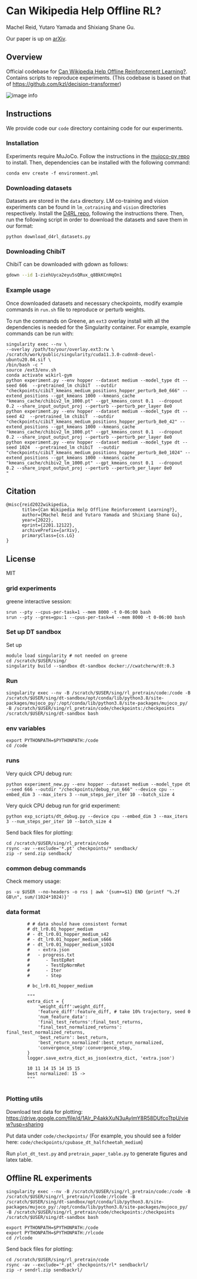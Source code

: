 
# Can Wikipedia Help Offline RL? 

Machel Reid, Yutaro Yamada and Shixiang Shane Gu.

Our paper is up on [arXiv](https://arxiv.org/abs/2201.12122).

## Overview

Official codebase for [Can Wikipedia Help Offline Reinforcement Learning?](https://arxiv.org/abs/2201.12122).
Contains scripts to reproduce experiments. (This codebase is based on that of https://github.com/kzl/decision-transformer)

![image info](./architecture.png)

## Instructions

We provide code our `code` directory containing code for our experiments.
### Installation

Experiments require MuJoCo.
Follow the instructions in the [mujoco-py repo](https://github.com/openai/mujoco-py) to install.
Then, dependencies can be installed with the following command:

```
conda env create -f environment.yml
```

### Downloading datasets

Datasets are stored in the `data` directory. LM co-training and vision experiments can be found in `lm_cotraining` and `vision` directories respectively.
Install the [D4RL repo](https://github.com/rail-berkeley/d4rl), following the instructions there.
Then, run the following script in order to download the datasets and save them in our format:

```
python download_d4rl_datasets.py
```

### Downloading ChibiT

ChibiT can be downloaded with gdown as follows:
```bash
gdown --id 1-ziehUyca2eyu5sQRux_q8BkKCnHqOn1
```

### Example usage

Once downloaded datasets and necessary checkpoints, modify example commands in `run.sh` file to reproduce or perturb weights.

To run the commands on Greene, an `ext3` overlay install with all the dependencies is needed for the Singularity container. 
For example, example commands can be run with: 
```
singularity exec --nv \
--overlay /path/to/your/overlay.ext3:rw \
/scratch/work/public/singularity/cuda11.3.0-cudnn8-devel-ubuntu20.04.sif \
/bin/bash -c "
source /ext3/env.sh
conda activate wikirl-gym
python experiment.py --env hopper --dataset medium --model_type dt --seed 666  --pretrained_lm chibiT  --outdir "checkpoints/cibiT_kmeans_medium_positions_hopper_perturb_8e0_666" --extend_positions --gpt_kmeans 1000 --kmeans_cache "kmeans_cache/chibiv2_lm_1000.pt" --gpt_kmeans_const 0.1  --dropout 0.2 --share_input_output_proj --perturb --perturb_per_layer 8e0
python experiment.py --env hopper --dataset medium --model_type dt --seed 42  --pretrained_lm chibiT  --outdir "checkpoints/cibiT_kmeans_medium_positions_hopper_perturb_8e0_42" --extend_positions --gpt_kmeans 1000 --kmeans_cache "kmeans_cache/chibiv2_lm_1000.pt" --gpt_kmeans_const 0.1  --dropout 0.2 --share_input_output_proj --perturb --perturb_per_layer 8e0
python experiment.py --env hopper --dataset medium --model_type dt --seed 1024  --pretrained_lm chibiT  --outdir "checkpoints/cibiT_kmeans_medium_positions_hopper_perturb_8e0_1024" --extend_positions --gpt_kmeans 1000 --kmeans_cache "kmeans_cache/chibiv2_lm_1000.pt" --gpt_kmeans_const 0.1  --dropout 0.2 --share_input_output_proj --perturb --perturb_per_layer 8e0
"
```
## Citation


```
@misc{reid2022wikipedia,
      title={Can Wikipedia Help Offline Reinforcement Learning?}, 
      author={Machel Reid and Yutaro Yamada and Shixiang Shane Gu},
      year={2022},
      eprint={2201.12122},
      archivePrefix={arXiv},
      primaryClass={cs.LG}
}
```

## License

MIT

### grid experiments 

greene interactive session:
```
srun --pty --cpus-per-task=1 --mem 8000 -t 0-06:00 bash
srun --pty --gres=gpu:1 --cpus-per-task=4 --mem 8000 -t 0-06:00 bash

```


### Set up DT sandbox
Set up
```
module load singularity # not needed on greene
cd /scratch/$USER/sing/
singularity build --sandbox dt-sandbox docker://cwatcherw/dt:0.3
```

### Run
```
singularity exec --nv -B /scratch/$USER/sing/rl_pretrain/code:/code -B /scratch/$USER/sing/dt-sandbox/opt/conda/lib/python3.8/site-packages/mujoco_py/:/opt/conda/lib/python3.8/site-packages/mujoco_py/ -B /scratch/$USER/sing/rl_pretrain/code/checkpoints:/checkpoints /scratch/$USER/sing/dt-sandbox bash
```

### env variables
```
export PYTHONPATH=$PYTHONPATH:/code
cd /code
```


### runs

Very quick CPU debug run: 
```
python experiment_new.py --env hopper --dataset medium --model_type dt --seed 666 --outdir "/checkpoints/debug_run_666" --device cpu --embed_dim 3 --max_iters 3 --num_steps_per_iter 10 --batch_size 4

```

Very quick CPU debug run for grid experiment: 
```
python exp_scripts/dt_debug.py --device cpu --embed_dim 3 --max_iters 3 --num_steps_per_iter 10 --batch_size 4

```


Send back files for plotting: 
```
cd /scratch/$USER/sing/rl_pretrain/code
rsync -av --exclude='*.pt' checkpoints/* sendback/
zip -r send.zip sendback/
```

### common debug commands
Check memory usage: 
```
ps -u $USER --no-headers -o rss | awk '{sum+=$1} END {printf "%.2f GB\n", sum/(1024*1024)}'
```

### data format
```
        # # data should have consistent format
        # dt_lr0.01_hopper_medium
        # - dt_lr0.01_hopper_medium_s42
        # - dt_lr0.01_hopper_medium_s666
        # - dt_lr0.01_hopper_medium_s1024
        #   - extra.json
        #   - progress.txt
        #      - TestEpRet
        #      - TestEpNormRet
        #      - Iter
        #      - Step

        # bc_lr0.01_hopper_medium

        """
        extra_dict = {
            'weight_diff':weight_diff,
            'feature_diff':feature_diff, # take 10% trajectory, seed 0
            'num_feature_data': 
            'final_test_returns':final_test_returns,
            'final_test_normalized_returns': final_test_normalized_returns,
            'best_return': best_return,
            'best_return_normalized':best_return_normalized,
            'convergence_step':convergence_step,
        }
        logger.save_extra_dict_as_json(extra_dict, 'extra.json')
        
        10 11 14 15 14 15 15 
        best normalized: 15 -> 
        """


```

### Plotting utils
Download test data for plotting: https://drive.google.com/file/d/1Alr_P4akkXuN3uAyImY8R58DUfcoTtpU/view?usp=sharing

Put data under `code/checkpoints/` (For example, you should see a folder here: `code/checkpoints/cpubase_dt_halfcheetah_medium`)

Run `plot_dt_test.py` and `pretrain_paper_table.py` to generate figures and latex table. 

## Offline RL experiments
```
singularity exec --nv -B /scratch/$USER/sing/rl_pretrain/code:/code -B /scratch/$USER/sing/rl_pretrain/rlcode:/rlcode -B /scratch/$USER/sing/dt-sandbox/opt/conda/lib/python3.8/site-packages/mujoco_py/:/opt/conda/lib/python3.8/site-packages/mujoco_py/ -B /scratch/$USER/sing/rl_pretrain/code/checkpoints:/checkpoints /scratch/$USER/sing/dt-sandbox bash
```

```
export PYTHONPATH=$PYTHONPATH:/code
export PYTHONPATH=$PYTHONPATH:/rlcode
cd /rlcode
```

Send back files for plotting: 
```
cd /scratch/$USER/sing/rl_pretrain/code
rsync -av --exclude='*.pt' checkpoints/rl* sendbackrl/
zip -r sendrl.zip sendbackrl/
```